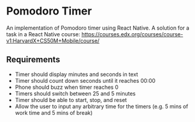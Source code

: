# Pomodoro Timer

An implementation of Pomodoro timer using React Native.
A solution for a task in a React Native course: https://courses.edx.org/courses/course-v1:HarvardX+CS50M+Mobile/course/

## Requirements

- Timer should display minutes and seconds in text
- Timer should count down seconds until it reaches 00:00
- Phone should buzz when timer reaches 0
- Timers should switch between 25 and 5 minutes
- Timer should be able to start, stop, and reset
- Allow the user to input any arbitrary time for the timers (e.g. 5 mins of work time and 5 mins of break)
